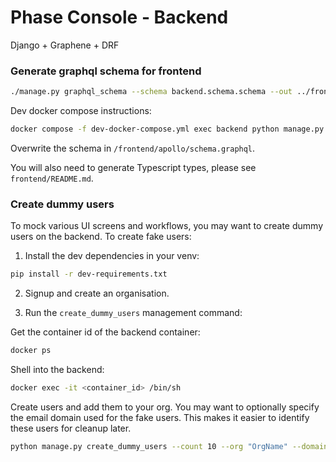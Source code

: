 # Phase Console - Backend

Django + Graphene + DRF

### Generate graphql schema for frontend

```bash
./manage.py graphql_schema --schema backend.schema.schema --out ../frontend/apollo/schema.graphql
```

Dev docker compose instructions:

```bash
docker compose -f dev-docker-compose.yml exec backend python manage.py graphql_schema --schema backend.schema.schema --out schema.graphql
```

Overwrite the schema in `/frontend/apollo/schema.graphql`.

You will also need to generate Typescript types, please see `frontend/README.md`.


### Create dummy users

To mock various UI screens and workflows, you may want to create dummy users on the backend. To create fake users:

1. Install the dev dependencies in your venv:

```bash
pip install -r dev-requirements.txt
```
2. Signup and create an organisation.

3. Run the `create_dummy_users` management command:

Get the container id of the backend container:

```bash
docker ps
```

Shell into the backend:

```bash
docker exec -it <container_id> /bin/sh
```

Create users and add them to your org. You may want to optionally specify the email domain used for the fake users. This makes it easier to identify these users for cleanup later.

```bash
python manage.py create_dummy_users --count 10 --org "OrgName" --domain "example.com"
```

